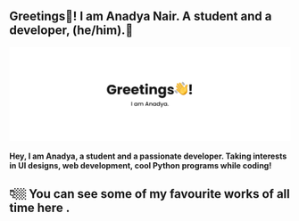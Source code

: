## Greetings👋! I am Anadya Nair. A student and a developer, (he/him).🌴
<img align="center" src="https://github.com/AnadyaNair/AnadyaNair/blob/main/GITHUB%20anadya%20nair%20cover%20picture.png?raw=true">

#### Hey, I am Anadya, a student and a passionate developer. Taking interests in UI designs, web development, cool Python programs while coding!

<!-- ## Some of my Github statistics to view:-
<br>
<p align="center">
<img align="center" width="700" src = "https://github-readme-stats.vercel.app/api?username=AnadyaNair&show_icons=true&theme=default">
</p> -->

## 👇🏼 You can see some of my favourite works of all time here .
<!--
**AnadyaNair/AnadyaNair** is a ✨ _special_ ✨ repository because its `README.md` (this file) appears on your GitHub profile.
*/
